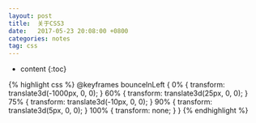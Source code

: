 ```yaml
---
layout: post
title:  关于CSS3
date:   2017-05-23 20:08:00 +0800
categories: notes
tag: css
---
```


* content
{:toc}


{% highlight css %}
@keyframes bounceInLeft {
  0% {
    transform: translate3d(-1000px, 0, 0);
  }
  60% {
    transform: translate3d(25px, 0, 0);
  }
  75% {
    transform: translate3d(-10px, 0, 0);
  }
  90% {
    transform: translate3d(5px, 0, 0);
  }
  100% {
    transform: none;
  }
}
{% endhighlight %}